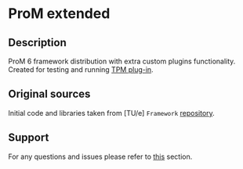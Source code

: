 # ProM extended

## Description

ProM 6 framework distribution with extra custom plugins functionality.
Created for testing and running [TPM plug-in](https://github.com/kostmetallist/transitive-performance-miner).

## Original sources

Initial code and libraries taken from [TU/e] `Framework`
[repository](https://svn.win.tue.nl/trac/prom/browser/Framework/trunk).

## Support

For any questions and issues please refer to
[this](https://github.com/kostmetallist/prom-extended/issues) section.
